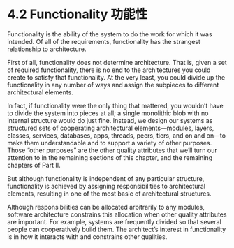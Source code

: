 4.2 Functionality 功能性
===

Functionality is the ability of the system to do the work for which it was intended. Of all of the requirements, functionality has the strangest relationship to architecture.

First of all, functionality does not determine architecture. That is, given a set of required functionality, there is no end to the architectures you could create to satisfy that functionality. At the very least, you could divide up the functionality in any number of ways and assign the subpieces to different architectural elements.

In fact, if functionality were the only thing that mattered, you wouldn’t have to divide the system into pieces at all; a single monolithic blob with no internal structure would do just fine. Instead, we design our systems as structured sets of cooperating architectural elements—modules, layers, classes, services, databases, apps, threads, peers, tiers, and on and on—to make them understandable and to support a variety of other purposes. Those “other purposes” are the other quality attributes that we’ll turn our attention to in the remaining sections of this chapter, and the remaining chapters of Part II.

But although functionality is independent of any particular structure, functionality is achieved by assigning responsibilities to architectural elements, resulting in one of the most basic of architectural structures.

Although responsibilities can be allocated arbitrarily to any modules, software architecture constrains this allocation when other quality attributes are important. For example, systems are frequently divided so that several people can cooperatively build them. The architect’s interest in functionality is in how it interacts with and constrains other qualities.